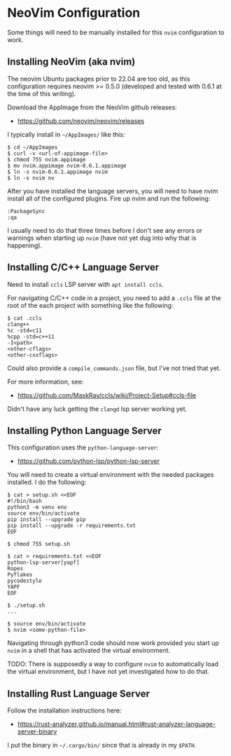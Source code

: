 NeoVim Configuration
====================

Some things will need to be manually installed for this `nvim` configuration to
work.

Installing NeoVim (aka nvim)
----------------------------

The neovim Ubuntu packages prior to 22.04 are too old, as this configuration
requires neovim >= 0.5.0 (developed and tested with 0.6.1 at the time of this
writing).

Download the AppImage from the NeoVim github releases:

* https://github.com/neovim/neovim/releases

I typically install in `~/AppImages/` like this:

    $ cd ~/AppImages
    $ curl -v <url-of-appimage-file>
    $ chmod 755 nvim.appimage
    $ mv nvim.appimage nvim-0.6.1.appimage
    $ ln -s nvim-0.6.1.appimage nvim
    $ ln -s nvim nv

After you have installed the language servers, you will need to have nvim
install all of the configured plugins. Fire up nvim and run the following:

    :PackageSync
    :qa

I usually need to do that three times before I don't see any errors or warnings
when starting up `nvim` (have not yet dug into why that is happening).

Installing C/C++ Language Server
--------------------------------

Need to install `ccls` LSP server with `apt install ccls`.

For navigating C/C++ code in a project, you need to add a `.ccls` file at the
root of the each project with something like the following:

    $ cat .ccls
    clang++
    %c -std=c11
    %cpp -std=c++11
    -I<path>
    <other-cflags>
    <other-cxxflags>

Could also provide a `compile_commands.json` file, but I've not tried that yet.

For more information, see:

* https://github.com/MaskRay/ccls/wiki/Project-Setup#ccls-file

Didn't have any luck getting the `clangd` lsp server working yet.

Installing Python Language Server
---------------------------------

This configuration uses the `python-language-server`:

* https://github.com/python-lsp/python-lsp-server

You will need to create a virtual environment with the needed packages
installed. I do the following:

    $ cat > setup.sh <<EOF
    #!/bin/bash
    python3 -m venv env
    source env/bin/activate
    pip install --upgrade pip
    pip install --upgrade -r requirements.txt
    EOF

    $ chmod 755 setup.sh

    $ cat > requirements.txt <<EOF
    python-lsp-server[yapf]
    Ropes
    Pyflakes
    pycodestyle
    YAPF
    EOF

    $ ./setup.sh
    ...

    $ source env/bin/activate
    $ nvim <some-python-file>

Navigating through python3 code should now work provided you start up `nvim`
in a shell that has activated the virtual environment.

TODO: There is supposedly a way to configure `nvim` to automatically load the
virtual environment, but I have not yet investigated how to do that.

Installing Rust Language Server
-------------------------------

Follow the installation instructions here:

* https://rust-analyzer.github.io/manual.html#rust-analyzer-language-server-binary

I put the binary in `~/.cargo/bin/` since that is already in my `$PATH`.
